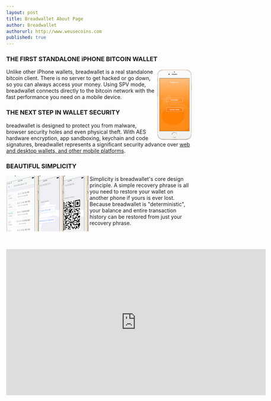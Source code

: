 ```yaml
---
layout: post
title: Breadwallet About Page
author: Breadwallet
authorurl: http://www.weusecoins.com
published: true
---
```


### THE FIRST STANDALONE iPHONE BITCOIN WALLET

<img src="/images/breadwallet.png" alt="Breadwallet" align="right">

Unlike other iPhone wallets, breadwallet is a real standalone bitcoin client. There is no server to get hacked or go down, so you can always access your money. Using SPV mode, breadwallet connects directly to the bitcoin network with the fast performance you need on a mobile device.

### THE NEXT STEP IN WALLET SECURITY

breadwallet is designed to protect you from malware, browser security holes and even physical theft. With AES hardware encryption, app sandboxing, keychain and code signatures, breadwallet represents a significant security advance over <a href="/en/find-the-best-bitcoin-wallet/">web and desktop wallets, and other mobile platforms</a>.

### BEAUTIFUL SIMPLICITY

<img src="/images/breadwallet-demo.png" alt="Breadwallet demo" align="left">

Simplicity is breadwallet's core design principle. A simple recovery phrase is all you need to restore your wallet on another phone if yours is ever lost. Because breadwallet is "deterministic", your balance and entire transaction history can be restored from just your recovery phrase.

<br><br>

<p><iframe width="700" height="394" src="https://www.youtube.com/embed/OQFpUduwCUM" frameborder="0" allowfullscreen></iframe></p>